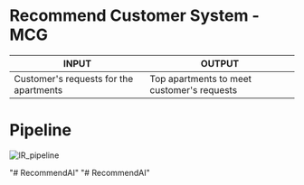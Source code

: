# Recommend Customer System - MCG
  | INPUT  | OUTPUT |
  | --- | --- |
  | Customer's requests for the apartments | Top apartments to meet customer's requests |
  
# Pipeline
![IR_pipeline](https://user-images.githubusercontent.com/62002427/119219205-8463c780-bb0e-11eb-82b9-a8ced72d0232.jpg)

"# RecommendAI" 
"# RecommendAI" 
